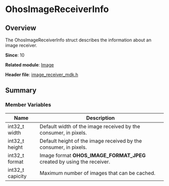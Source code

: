 # OhosImageReceiverInfo
<!--Kit: Image Kit-->
<!--Subsystem: Multimedia-->
<!--Owner: @aulight02-->
<!--SE: @liyang_bryan-->
<!--TSE: @xchaosioda-->

## Overview

The OhosImageReceiverInfo struct describes the information about an image receiver.

**Since**: 10

**Related module**: [Image](capi-image.md)

**Header file**: [image_receiver_mdk.h](capi-image-receiver-mdk-h.md)

## Summary

### Member Variables

| Name| Description|
| -- | -- |
| int32_t width | Default width of the image received by the consumer, in pixels.|
| int32_t height | Default height of the image received by the consumer, in pixels.|
| int32_t format | Image format **OHOS_IMAGE_FORMAT_JPEG** created by using the receiver.|
| int32_t capicity | Maximum number of images that can be cached.|
